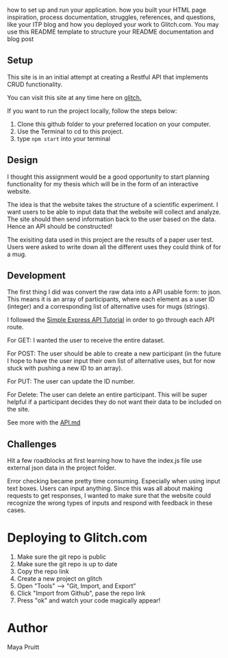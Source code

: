 how to set up and run your application.
how you built your HTML page
inspiration, process documentation, struggles, references, and questions, like your ITP blog
and how you deployed your work to Glitch.com.
You may use this README template to structure your README documentation and blog post

## Setup

This site is in an initial attempt at creating a Restful API that implements CRUD functionality.  

You can visit this site at any time here on [glitch.](https://pruitt-a4-crud.glitch.me)

If you want to run the project locally, follow the steps below:

1. Clone this github folder to your preferred location on your computer. 
2. Use the Terminal to cd to this project. 
3. type ```npm start``` into your terminal

## Design

I thought this assignment would be a good opportunity to start planning functionality for my thesis which will be in the form of an interactive website. 

The idea is that the website takes the structure of a scientific experiment. I want users to be able to input data that the website will collect and analyze. The site should then send information back to the user based on the data. Hence an API should be constructed!

The exisiting data used in this project are the results of a paper user test. Users were asked to write down all the different uses they could think of for a mug. 

## Development

The first thing I did was convert the raw data into a API usable form: to json. This means it is an array of participants, where each element as a user ID (integer) and a corresponding list of alternative uses for mugs (strings).

I followed the [Simple Express API Tutorial](https://github.com/joeyklee/simple-express-api) in order to go through each API route. 

For GET: I wanted the user to receive the entire dataset.

For POST: The user should be able to create a new participant (in the future I hope to have the user input their own list of alternative uses, but for now stuck with pushing a new ID to an array).

For PUT: The user can update the ID number.

For Delete: The user can delete an entire participant. This will be super helpful if a participant decides they do not want their data to be included on the site. 

See more with the [API.md](https://github.com/mayapruitt/A4_backendCRUD/blob/master/API.md)

## Challenges

Hit a few roadblocks at first learning how to have the index.js file use external json data in the project folder. 

Error checking became pretty time consuming. Especially when using input text boxes. Users can input anything. Since this was all about making requests to get responses, I wanted to make sure that the website could recognize the wrong types of inputs and respond with feedback in these cases. 


# Deploying to Glitch.com
1. Make sure the git repo is public
2. Make sure the git repo is up to date
3. Copy the repo link
4. Create a new project on glitch
5. Open "Tools" --> "Git, Import, and Export"
6. Click "Import from Github", pase the repo link
7. Press "ok" and watch your code magically appear!

# Author 
Maya Pruitt
